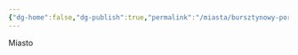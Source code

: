 ```yaml
---
{"dg-home":false,"dg-publish":true,"permalink":"/miasta/bursztynowy-port/","dgPassFrontmatter":true}
---
```


Miasto

<!--
![BursztynowyPort.png|800](/img/user/Vault/Grafiki/Lore/BursztynowyPort.png)

> **Ustrój:** Oligarchia handlowa
> **Liczba mieszkańców:** 60 000
> **Przywódca:** [[Postacie/NPC/Diego Martinez\|Diego Martinez]], [[Postacie/NPC/Pedro Alvarado\|Pedro Alvarado]], [[Postacie/NPC/Francisco Navarro\|Francisco Navarro]], [[Postacie/NPC/Rodrigo de León\|Rodrigo de León]], [[Postacie/NPC/María Castillo\|María Castillo]]
> **Imiona:** Hiszpańscy kolonizatorzy
> **Wygląd**: Hiszpańskie renesansowe miasto portowe

---

### Władza i zarządzanie

Bursztynowy port to nazwa pochodząca z czasów, gdy miasto faktycznie miało z bursztynem cokolwiek wspólnego. Od tamtej pory minęło już kilka wieków, co czyni z Bursztynowego portu jedno ze starszych [[Rasy/Ludzie\|ludzkich]] osiedli na wyspie. Miastem rządzi rada kupców, w skład której zasiadają głowy kupieckich rodzin w mieście. Aktualnie jest ich pięcioro, jednak zdarza się, że skład i ilość członków rady ulega zmianie. Rada może zaprosić lub wykluczyć każdego - jednak kieruje się prostą zasadą - w radzie mają być tylko najbogatsi obywatele. Z drugiej jednak strony osiągnięcie odpowiedniego bogactwa bez wsparcia rady w obrębie miasta wydaje się niemożliwe, a ewentualna ekspansja konkurencji z innych miast zwalczana jest wszelkimi środkami. Począwszy od odpowiednio skonstruowanych umów korzystnych głównie dla Bursztynowego Portu, a skończywszy na intrygach i skrytobójstwach. Otwarte konflikty zbrojne się nie zdarzają, jednak nie da się ich całkiem wykluczyć, jako że każdy ród utrzymuje najemników. Zasadniczo Bursztynowy Port to dobre miejsce do życia zarówno dla przedsiębiorczych mieszkańców, jak i tych mniej bystrych, jednak gotowych do wykonywania uczciwej pracy. Nie oznacza to oczywiście, że w mieście nie ma przestępczości, czy też biedaków ale jest ich prawdopodobnie mniej niż w wielu innych miejscach, a miasto prosperuje całkiem przyzwoicie. Pewną patologią Bursztynowego Portu jest duży poziom biurokracji, dotykający osoby bez glejtu miejskiego. Przy czym glejt miejski otrzymuje niemal każdy pracujący obywatel i zaufany kontrahent z zewnątrz. Urzędnicy są uciążliwi jedynie dla przyjezdnych, którzy nie są gośćmi jednego z kupców. W ten sposób rada miasta utrzymuje w ryzach rosnącą konkurencję, pilnując by zbytnio nie urosła, a także kontroluje poczynania potencjalnych handlowych szpiegów podających się za zwykłych przejezdnych. Chociaż każdy z radnych ma swój temperament i charakter, to wydają się ludźmi rozsądnymi i dodatkowo zdolnymi do współpracy. I chociaż podobny stan rzeczy trwa już ponad piętnaście lat, to poziom niepokoju zaczyna wzrastać. Zaobserwowano wzrost bandytów wokół miasta, a także wzmożoną aktywność statków pirackich. Nastroju nie poprawiają również plotki wędrujące po mieście jakoby najmłodszy z rady [[Postacie/NPC/Diego Martinez\|Diego Martinez]], kupiec rybny, zawarł kontrakty w świecie przestępczym. Zresztą podobnie nieprzyjemne plotki krążą również o pozostałej czwórce. [[Postacie/NPC/Pedro Alvarado\|Pedro Alvarado]], handlarz drewnem i wyrobami drewnianymi popadł w zaawansowany alkoholizm. [[Postacie/NPC/Francisco Navarro\|Francisco Navarro]], sprowadzający towary z kontynentu, już miesiące temu spodziewał się powrotu swojej floty wyładowanej towarem. [[Postacie/NPC/Rodrigo de León\|Rodrigo de León]], przywódca gildii tkackiej, znacząco podupadł na zdrowiu i jako bezdzietny ma problem by zapewnić swojemu biznesowi odpowiednie przetrwanie. Oraz jedyna kobieta w radzie [[Postacie/NPC/María Castillo\|María Castillo]] jest kobietą, co wzbudza powszechną niechęć. Na dodatek jej domeną jest sieć domów uciech o różnym standardzie, co sprawia iż część mieszkańców drwi sobie z niej w sposób dość otwarty.

### Demografia

Bursztynowy port jako miasto przybrzeżne, raczej nie przyciąga [[Rasy/Syntetyki\|syntetyków]], za to jest miejscem, gdzie można spotkać [[Rasy/Neozwierzęta\|esperozwierzęta]] wodne. Są to głównie esperodelfiny oraz często zatrudniane na statkach esperoośmiornice. Bursztynowy Port jest również prawdopodobnie jedynym miejscem, gdzie można spotkać [[Rasy/Ludzie z kontynentu\|Człowieka z kontynentu]]. Przyjezdni często twierdzą również iż jest to miasto wypełnione [[Rasy/Floranci\|florantami]], jednak to jedynie złudzenie. Wynika ono z faktu iż rada miasta lubi zatrudniać [[Rasy/Floranci\|florantów]] jako urzędników utrudniających życie osobom bez glejtu miejskiego. Statystycznie jednak ich obecność w mieście nie różni się znacząco od innych osiedli.

---

Miasto jest dostatnie i dobrze zarządzane jednak nie rośnie za sprawą imigracji, ze względu na ścisłą kontrolę rady miasta każdego, kto chciałby w nim zamieszkać. Nieliczni otrzymują prawo stałego pobytu a handel nieruchomościami podlega ścisłej kontroli władzy nawet w przypadku transakcji między obywatelami. Krótkoterminowy wynajem pokoi w karczmach i innych przybytkach jest w zasięgu możliwości każdego przyjezdnego ale jeśli wizyta w mieście zaczyna się przedłużać, straż miejsca zaczyna nakłaniać gościa do wyjazdu. Dlatego część osób zmuszonych do opuszczenia miasta zaczęło koczować w jego okolicy, tym samym powoli tworząc bandy i gangi zagrażające zarówno mieszkańcom jak i podróżnikom. W mieście panuje nastrój wiecznego pośpiechu i nieustannego braku czasu, a przy okazji trudno jest zamówić kawę bez targowania się o jej cenę.
-->

<!--
Przykłady imion:
	Mężczyźni - szlachta: Alonso de Montellano, Hernando de Rivera, Rodrigo Álvarez de la Torre, Esteban de Válcarcel, Gaspar Mendoza y Solano, Diego de Harquía, Tomás Ibáñez del Oro, Juan de Serravalle, Martín Calderón de Luna, Felipe Ramírez de Castroviejo
	
	Kobiety - szlachcianki: Isabela de Alvarado, Catalina Mendoza de Armas, Teresa del Castillo, Ana María de Villabranca, Luisa Fernández de Alcázar, Beatriz de Montecielo, Inés de Serranía, Clara Jiménez del Puerto, Elvira de Haro y Solana, Esperanza del Valle
	
	Mężczyźni: Pedro Navarro, Juan Torres, Diego Rojas, Martín Aguado, Alonso Peña, Rodrigo Serrano, Tomás Corral, Andrés Vargas, Mateo Olmedo, Nicolás Barros
	
	Kobiety: María López, Inés Molina, Catalina Ramos, Isabel Duarte, Clara Nájera, Ana Pardo, Teresa Guzmán, Beatriz Caldero, Elena Vela, Juana Herrero

Opis na sesję - z zewnątrz
	Już z daleka Bursztynowy Port sprawia wrażenie miasta, które wie, ile jest warte. Otoczony średniej wysokości murami z jasnego kamienia, wygląda raczej na ufortyfikowaną dzielnicę bogaczy niż twierdzę obronną. Wyrastające ponad mury czerwone dachy, wieże urzędowe i maszty statków zdradzają, że wnętrze miasta żyje rytmem handlu. Najwięcej dzieje się jednak przed bramami — dziesiątki ludzi koczują na skraju drogi, niektórzy z wozami, inni z tobołkami. Jedni czekają na wjazd, drudzy już wiedzą, że go nie dostaną. Wokół wyrosły tymczasowe konstrukcje — szopy, namioty, rusztowania, a także kilka podejrzanie trwałych "tymczasowych" karczm i warsztatów. Kręcą się tu także ludzie, których raczej nie chciałbyś spotkać po zmroku – zbyt dobrze uzbrojeni jak na bezdomnych, zbyt dobrze poinformowani jak na prostych handlarzy. Z tej odległości słychać zaledwie echo gwaru — pomieszanie pokrzykiwań strażników, przekleństw w kolejkach i dźwięku dzwonów portowych bijących gdzieś dalej w mieście. Całość sprawia wrażenie: „w środku jest bogactwo, a tu na zewnątrz jesteś ty – powodzenia”.

Opis na sesję - wewnątrz
	Już od bramy czuć ten specyficzny klimat — nie tyle zagrożenie, co wrażenie, że ktoś właśnie przelicza wartość twoich butów. Straż nie zadaje wielu pytań, jeśli masz dokumenty – ale jeśli nie masz… no cóż, to może chwilę potrwać. Ulice są czyste, brukowane, pełne ludzi — ale każdy gdzieś zmierza, zbyt zajęty, żeby rozmawiać. Gwar miasta jest inny niż w miejscach biedniejszych: zamiast krzyków i przekleństw, słychać negocjacje, reklamę usług, ciche przekleństwa pod nosem, gdy ktoś znowu przelicza cło. Zaraz za bramą, po lewej stronie, mały kiosk informacyjny – w teorii dla gości, w praktyce pełen floranckich urzędników, którzy z uśmiechem odsyłają ludzi do „odpowiedniego okienka w budynku C”. Dalej zaczyna się strefa handlowa: stragany z lokalnymi produktami, kawiarnie z wygórowanymi cenami i domy kupieckie z herbami wyrytymi w marmurze. Nad głowami przebiegają linie z flagami rodów kupieckich, a tu i ówdzie patrol najemników w zbrojach czystych jak klauzule w dobrze napisanym kontrakcie. Bursztynowy Port jest ładny. Jest zorganizowany. I ma jedną zasadę: wszystko ma swoją cenę. A jeśli czegoś nie wolno… to znaczy, że jeszcze nie zapłaciłeś.
-->